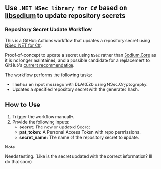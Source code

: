 ## Use `.NET NSec library for C#` based on [libsodium](https://libsodium.org/) to update repository secrets

### Repository Secret Update Workflow

This is a GitHub Actions workflow that updates a repository secret using [NSec .NET for C#](https://github.com/ektrah/nsec). 

Proof-of-concept to update a secret using `NSec` rather than [Sodium.Core](https://github.com/ektrah/libsodium-core) as it is no longer maintained, and a possible candidate for a replacement to GitHub's [current recommendation](https://docs.github.com/en/rest/guides/encrypting-secrets-for-the-rest-api?apiVersion=2022-11-28#example-encrypting-a-secret-using-c).


The workflow performs the following tasks:
- Hashes an input message with BLAKE2b using NSec.Cryptography.
- Updates a specified repository secret with the generated hash.

## How to Use

1. Trigger the workflow manually.
2. Provide the following inputs:
   - **secret:** The new or updated Secret
   - **pat_token:** A Personal Access Token with repo permissions.
   - **secret_name:** The name of the repository secret to update.

> [!NOTE]
Needs testing. (Like is the secret updated with the correct information? Ill do that soon)
